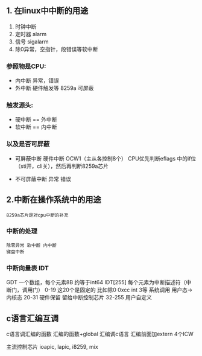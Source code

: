 ## 1. 在linux中中断的用途
1. 时钟中断
2. 定时器 alarm
3. 信号 sigalarm
4. 除0异常，空指针，段错误等软中断

### 参照物是CPU:
   + 内中断 异常，错误
   + 外中断 硬件触发等 8259a 可屏蔽

### 触发源头:
   + 硬中断 == 外中断
   + 软中断 == 内中断

### 以及是否可屏蔽
   + 可屏蔽中断   硬件中断
    OCW1（主从各控制8个）
    CPU优先判断eflags 中的if位（sti开，cli关），然后再判断8259a芯片

   + 不可屏蔽中断 异常 错误

## 2.中断在操作系统中的用途
    8259a芯片是对cpu中断的补充

### 中断的处理
    除零异常 软中断 内中断
    键盘中断

### 中断向量表 IDT
GDT 一个数组，每个元素8B
约等于int64 IDT[255]    每个元素为中断描述符（中断门，调用门）
0-19 这20个是固定的 比如除0   0xcc int 3等
    系统调用 用户态->内核态
20-31 硬件保留 留给中断控制芯片
32-255   用户自定义


## c语言汇编互调
c语言调汇编的函数 汇编的函数+global
汇编调c语言 汇编前面加extern
4个ICW


主流控制芯片
ioapic, lapic, i8259, mix
